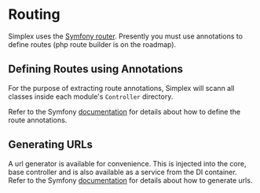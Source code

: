 Routing
=======

Simplex uses the [Symfony router](http://symfony.com/doc/current/components/routing.html). Presently you must use
annotations to define routes (php route builder is on the roadmap).


Defining Routes using Annotations
---------------------------------

For the purpose of extracting route annotations, Simplex will scann all classes inside each module's `Controller` 
directory. 

Refer to the Symfony [documentation](http://symfony.com/doc/current/routing.html) for details about how to
define the route annotations.


Generating URLs
---------------

A url generator is available for convenience. This is injected into the core, base controller and is also available
as a service from the DI container. Refer to the Symfony [documentation](http://symfony.com/doc/current/routing.html#generating-urls) 
for details about how to generate urls.
